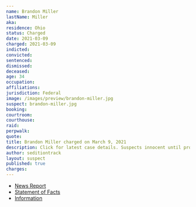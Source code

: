 ```yaml
---
name: Brandon Miller
lastName: Miller
aka:
residence: Ohio
status: Charged
date: 2021-03-09
charged: 2021-03-09
indicted:
convicted: 
sentenced: 
dismissed: 
deceased:
age: 34
occupation:
affiliations:
jurisdiction: Federal
image: /images/preview/brandon-miller.jpg
suspect: brandon-miller.jpg
booking:
courtroom:
courthouse:
raid:
perpwalk:
quote:
title: Brandon Miller charged on March 9, 2021
description: Click for latest case details. Suspects innocent until proven guilty.
author: seditiontrack
layout: suspect
published: true
charges:
---
```

- [News Report](https://www.springfieldnewssun.com/crime/2-more-area-residents-charged-in-us-capitol-riot/N6YW6VWHSFA67OMQO5TNR7GFUE/)
- [Statement of Facts](https://www.justice.gov/usao-dc/case-multi-defendant/file/1378966/download)
- [Information](https://www.justice.gov/usao-dc/case-multi-defendant/file/1383066/download)
